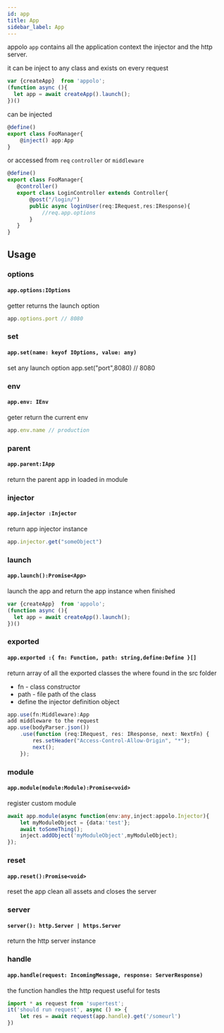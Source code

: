 ```yaml
---
id: app
title: App
sidebar_label: App
---
```


appolo `app` contains all the application context the injector and the http server.

it can be inject to any class and exists on every request

```typescript
var {createApp}  from 'appolo';
(function async (){
  let app = await createApp().launch();
})()
```

can be injected
```typescript
@define()
export class FooManager{
    @inject() app:App
}
```
or accessed from  `req` `controller` or `middleware`
```typescript
@define()
export class FooManager{
   @controller()
   export class LoginController extends Controller{
       @post("/login/")
       public async loginUser(req:IRequest,res:IResponse){
           //req.app.options
       }
   }
}
```

## Usage
### options
#### `app.options:IOptions`
getter returns the launch option
```typescript
app.options.port // 8080
```
### set
#### `app.set(name: keyof IOptions, value: any)`
set  any launch option
app.set("port",8080) // 8080

### env
#### `app.env: IEnv`
geter return the current env
```typescript
app.env.name // production
```
### parent
#### `app.parent:IApp`
return the parent app in loaded in module
### injector
#### `app.injector :Injector`
return app injector instance
```typescript
app.injector.get("someObject")
```
### launch
#### `app.launch():Promise<App>`
launch the app and return the app instance when finished

```typescript
var {createApp}  from 'appolo';
(function async (){
  let app = await createApp().launch();
})()
```
### exported
#### `app.exported :{ fn: Function, path: string,define:Define }[]`
return array of all the exported classes the where found in the src folder
- fn - class constructor
- path - file path of the class
- define the injector definition object
```typescript
app.use(fn:Middleware):App
add middleware to the request
app.use(bodyParser.json())
    .use(function (req:IRequest, res: IResponse, next: NextFn) {
        res.setHeader("Access-Control-Allow-Origin", "*");
        next();
    });
```
### module
#### `app.module(module:Module):Promise<void>`
register custom module

```typescript
await app.module(async function(env:any,inject:appolo.Injector){
    let myModuleObject = {data:'test'};
    await toSomeThing();
    inject.addObject('myModuleObject',myModuleObject);
});
```
### reset
#### `app.reset():Promise<void>`
reset the app clean all assets and closes the server
### server
#### `server(): http.Server | https.Server`
return the http server instance 

### handle
#### `app.handle(request: IncomingMessage, response: ServerResponse)`
the function handles the http request useful for tests
```typescript
import * as request from 'supertest';
it('should run request', async () => {
    let res = await request(app.handle).get('/someurl')
})
```
